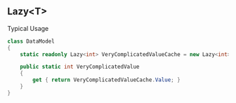 ## Lazy\<T\>

Typical Usage
``` csharp
class DataModel
{
    static readonly Lazy<int> VeryComplicatedValueCache = new Lazy<int>(() => Calculate());

    public static int VeryComplicatedValue
    {
        get { return VeryComplicatedValueCache.Value; }
    }
}
```

